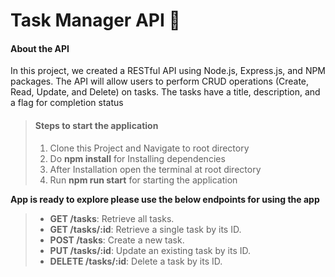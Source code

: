 # Task Manager API 📝
#### About the API
In this project, we created a RESTful API using Node.js, Express.js, and NPM packages. The API will allow users to perform CRUD operations (Create, Read, Update, and Delete) on tasks. The tasks have a title, description, and a flag for completion status
> #### Steps to start the application
> 1. Clone this Project and Navigate to root directory
> 2.  Do **npm install** for Installing dependencies
> 3. After Installation open the terminal at root directory 
> 4. Run **npm run start** for starting the application

**App is ready to explore please use the below endpoints for using the app** 
> - **GET /tasks**: Retrieve all tasks. 
> - **GET /tasks/:id**: Retrieve a single task by its ID.
> - **POST /tasks**: Create a new task.
> - **PUT /tasks/:id**: Update an existing task by its ID.
> - **DELETE /tasks/:id**: Delete a task by its ID.
